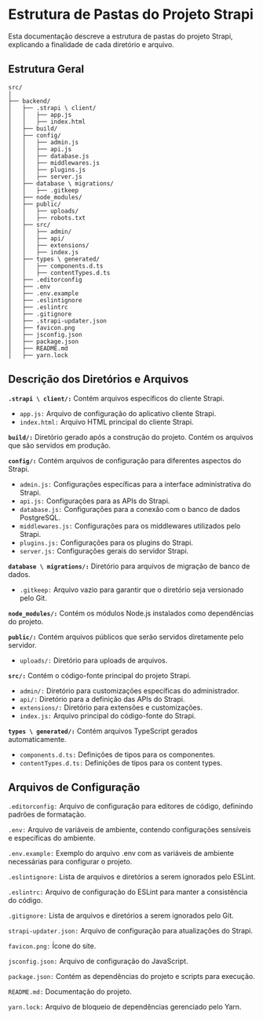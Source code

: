 # Estrutura de Pastas do Projeto Strapi

Esta documentação descreve a estrutura de pastas do projeto Strapi, explicando a finalidade de cada diretório e arquivo.

## Estrutura Geral

```plaintext
src/
│
├── backend/
│   ├── .strapi \ client/
│   │   ├── app.js
│   │   ├── index.html
│   ├── build/
│   ├── config/
│   │   ├── admin.js
│   │   ├── api.js
│   │   ├── database.js
│   │   ├── middlewares.js
│   │   ├── plugins.js
│   │   ├── server.js
│   ├── database \ migrations/
│   │   ├── .gitkeep
│   ├── node_modules/
│   ├── public/
│   │   ├── uploads/
│   │   ├── robots.txt
│   ├── src/
│   │   ├── admin/
│   │   ├── api/
│   │   ├── extensions/
│   │   ├── index.js
│   ├── types \ generated/
│   │   ├── components.d.ts
│   │   ├── contentTypes.d.ts
│   ├── .editorconfig
│   ├── .env
│   ├── .env.example
│   ├── .eslintignore
│   ├── .eslintrc
│   ├── .gitignore
│   ├── .strapi-updater.json
│   ├── favicon.png
│   ├── jsconfig.json
│   ├── package.json
│   ├── README.md
│   ├── yarn.lock
```

## Descrição dos Diretórios e Arquivos
**`.strapi \ client/:`** Contém arquivos específicos do cliente Strapi.
- `app.js:` Arquivo de configuração do aplicativo cliente Strapi.
- `index.html:` Arquivo HTML principal do cliente Strapi.

**`build/:`** Diretório gerado após a construção do projeto. Contém os arquivos que são servidos em produção.

**`config/:`** Contém arquivos de configuração para diferentes aspectos do Strapi.
- `admin.js:` Configurações específicas para a interface administrativa do Strapi.
- ``api.js:`` Configurações para as APIs do Strapi.
- ``database.js:`` Configurações para a conexão com o banco de dados PostgreSQL.
- ``middlewares.js:`` Configurações para os middlewares utilizados pelo Strapi.
- ``plugins.js:`` Configurações para os plugins do Strapi.
- ``server.js:`` Configurações gerais do servidor Strapi.

**``database \ migrations/:``** Diretório para arquivos de migração de banco de dados.
- ``.gitkeep:`` Arquivo vazio para garantir que o diretório seja versionado pelo Git.

**``node_modules/:``** Contém os módulos Node.js instalados como dependências do projeto.

**``public/:``** Contém arquivos públicos que serão servidos diretamente pelo servidor.
- ``uploads/:`` Diretório para uploads de arquivos.

**``src/:``** Contém o código-fonte principal do projeto Strapi.
- ``admin/:`` Diretório para customizações específicas do administrador.
- ``api/:`` Diretório para a definição das APIs do Strapi.
- ``extensions/:`` Diretório para extensões e customizações.
- ``index.js:`` Arquivo principal do código-fonte do Strapi.

**``types \ generated/:``** Contém arquivos TypeScript gerados automaticamente.
- ``components.d.ts:`` Definições de tipos para os componentes.
- ``contentTypes.d.ts:`` Definições de tipos para os content types.

## Arquivos de Configuração
``.editorconfig:`` Arquivo de configuração para editores de código, definindo padrões de formatação.

``.env:`` Arquivo de variáveis de ambiente, contendo configurações sensíveis e específicas do ambiente.

``.env.example:`` Exemplo do arquivo .env com as variáveis de ambiente necessárias para configurar o projeto.

``.eslintignore:`` Lista de arquivos e diretórios a serem ignorados pelo ESLint.

``.eslintrc:`` Arquivo de configuração do ESLint para manter a consistência do código.

``.gitignore:`` Lista de arquivos e diretórios a serem ignorados pelo Git.

``strapi-updater.json:`` Arquivo de configuração para atualizações do Strapi.

``favicon.png:`` Ícone do site.

``jsconfig.json:`` Arquivo de configuração do JavaScript.

``package.json:`` Contém as dependências do projeto e scripts para execução.

``README.md:`` Documentação do projeto.

``yarn.lock:`` Arquivo de bloqueio de dependências gerenciado pelo Yarn.
